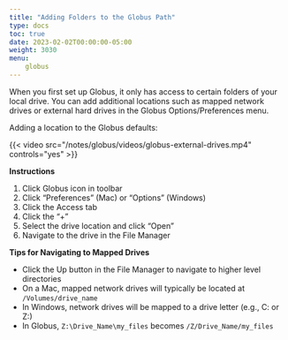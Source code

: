 ```yaml
---
title: "Adding Folders to the Globus Path"
type: docs
toc: true
date: 2023-02-02T00:00:00-05:00
weight: 3030
menu:
    globus
---
```


When you first set up Globus, it only has access to certain folders of your local drive. You can add additional locations such as mapped network drives or external hard drives in the Globus Options/Preferences menu.

Adding a location to the Globus defaults:

{{< video src="/notes/globus/videos/globus-external-drives.mp4" controls="yes" >}}

**Instructions**

1. Click Globus icon in toolbar
2. Click “Preferences” (Mac) or “Options” (Windows)
3. Click the Access tab
4. Click the “+”
5. Select the drive location and click “Open”
6. Navigate to the drive in the File Manager

**Tips for Navigating to Mapped Drives**
 
- Click the Up button in the File Manager to navigate to higher level directories
- On a Mac, mapped network drives will typically be located at `/Volumes/drive_name`
- In Windows, network drives will be mapped to a drive letter (e.g., C: or Z:)
- In Globus, `Z:\Drive_Name\my_files` becomes `/Z/Drive_Name/my_files`

